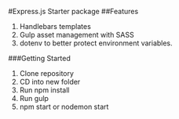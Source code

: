 #Express.js Starter package
##Features
1. Handlebars templates
2. Gulp asset management with SASS
3. dotenv to better protect environment variables.



###Getting Started

1. Clone repository
2. CD into new folder
3. Run npm install
4. Run gulp
5. npm start or nodemon start


